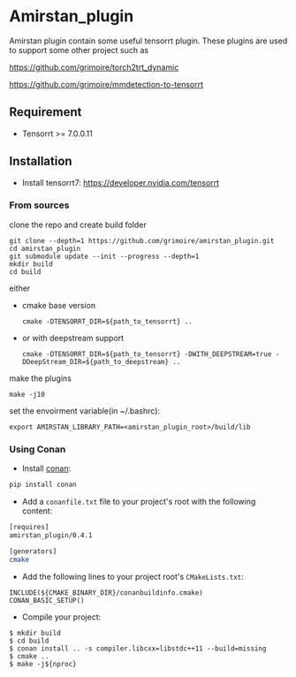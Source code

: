 # Amirstan_plugin

Amirstan plugin contain some useful tensorrt plugin.
These plugins are used to support some other project such as 

https://github.com/grimoire/torch2trt_dynamic 

https://github.com/grimoire/mmdetection-to-tensorrt


## Requirement

- Tensorrt >= 7.0.0.11

## Installation

- Install tensorrt7: https://developer.nvidia.com/tensorrt

### From sources

clone the repo and create build folder

```shell
git clone --depth=1 https://github.com/grimoire/amirstan_plugin.git
cd amirstan_plugin
git submodule update --init --progress --depth=1
mkdir build
cd build
```

either

- cmake base version
  ```shell
  cmake -DTENSORRT_DIR=${path_to_tensorrt} ..
  ```

- or with deepstream support
  ```shell
  cmake -DTENSORRT_DIR=${path_to_tensorrt} -DWITH_DEEPSTREAM=true -DDeepStream_DIR=${path_to_deepstream} ..
  ```

make the plugins

```shell
make -j10
```

set the envoirment variable(in ~/.bashrc):

```shell
export AMIRSTAN_LIBRARY_PATH=<amirstan_plugin_root>/build/lib
```

### Using Conan

- Install [conan](https://conan.io/): 

```bash
pip install conan
```

- Add a `conanfile.txt` file to your project's root with the following content:

```bash
[requires]
amirstan_plugin/0.4.1

[generators]
cmake
```

- Add the following lines to your project root's `CMakeLists.txt`:

```
INCLUDE(${CMAKE_BINARY_DIR}/conanbuildinfo.cmake)
CONAN_BASIC_SETUP()
```

- Compile your project:

```
$ mkdir build
$ cd build
$ conan install .. -s compiler.libcxx=libstdc++11 --build=missing 
$ cmake .. 
$ make -j${nproc}
```
